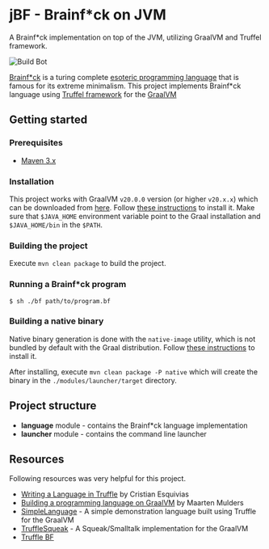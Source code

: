 # jBF - Brainf\*ck on JVM
A Brainf\*ck implementation on top of the JVM, utilizing GraalVM and Truffel framework.

![Build Bot](https://github.com/this/jbf/workflows/Build%20Bot/badge.svg?branch=master&event=push)

[Brainf\*ck](https://en.wikipedia.org/wiki/Brainfuck) is a turing complete [esoteric programming language](https://en.wikipedia.org/wiki/Esoteric_programming_language) that is famous for its extreme minimalism. This project implements Brainf\*ck language using [Truffel framework](https://github.com/oracle/graal/tree/master/truffle) for the [GraalVM](https://www.graalvm.org/)

## Getting started
### Prerequisites
- [Maven 3.x](https://maven.apache.org/download.cgi)

### Installation
This project works with GraalVM `v20.0.0` version (or higher `v20.x.x`) which can be downloaded from [here](https://github.com/graalvm/graalvm-ce-builds/releases/tag/vm-20.0.0). Follow [these instructions](https://www.graalvm.org/getting-started/#install-graalvm) to install it. Make sure that `$JAVA_HOME` environment variable point to the Graal installation and `$JAVA_HOME/bin` in the `$PATH`.

### Building the project
Execute `mvn clean package` to build the project.

### Running a Brainf\*ck program
`$ sh ./bf path/to/program.bf`

### Building a native binary
Native binary generation is done with the `native-image` utility, which is not bundled by default with the Graal distribution. Follow [these instructions](https://www.graalvm.org/docs/reference-manual/native-image/#install-native-image) to install it.

After installing, execute `mvn clean package -P native` which will create the binary in the `./modules/launcher/target` directory.

## Project structure
- **language** module - contains the Brainf\*ck language implementation
- **launcher** module - contains the command line launcher

## Resources
Following resources was very helpful for this project.
- [Writing a Language in Truffle](http://cesquivias.github.io/blog/2014/10/13/writing-a-language-in-truffle-part-1-a-simple-slow-interpreter/) by Cristian Esquivias
- [Building a programming language on GraalVM](https://maarten.mulders.it/2019/10/building-a-programming-language-on-graalvm-part-1/) by Maarten Mulders
- [SimpleLanguage](https://github.com/graalvm/simplelanguage) - A simple demonstration language built using Truffle for the GraalVM
- [TruffleSqueak](https://github.com/hpi-swa/trufflesqueak) - A Squeak/Smalltalk implementation for the GraalVM
- [Truffle BF](https://github.com/chumer/bf/)
